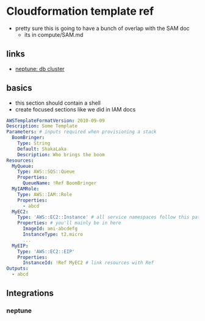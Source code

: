 # Cloudformation template ref

- pretty sure this is going to have a bunch of overlap with the SAM doc
  - its in compute/SAM.md

## links

- [neptune: db cluster](https://docs.aws.amazon.com/neptune/latest/userguide/get-started-cfn-create.html)

## basics

- this section should contain a shell
- create focused sections like we did in IAM docs

```yaml
AWSTemplateFormatVersion: 2010-09-09
Description: Some Template
Parameters: # inputs required when provisioning a stack
  BoomBringer:
    Type: String
    Default: ShakaLaka
    Description: Who brings the boom
Resources:
  MyQueue:
    Type: AWS::SQS::Queue
    Properties:
      QueueName: !Ref BoomBringer
  MyIAMRole:
    Type: AWS::IAM::Role
    Properties:
      - abcd
  MyEC2:
    Type: 'AWS::EC2::Instance' # all service namespaces follow this pattern
    Properties: # you'll mainly be in here
      ImageId: ami-abcdefg
      InstanceType: t2.micro
      ...
  MyEIP:
    Type: 'AWS::EC2::EIP'
    Properties:
      InstanceId: !Ref MyEC2 # link resources with Ref
Outputs:
  - abcd
```

## Integrations

### neptune
